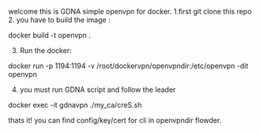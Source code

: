 welcome this is GDNA simple openvpn for docker.
1.first git clone this repo
2. you have to build the image :

docker build -t openvpn .

3. Run the docker:

docker run -p 1194:1194 -v /root/dockervpn/openvpndir:/etc/openvpn -dit openvpn

4. you must run GDNA script and follow the leader

docker exec -it gdnavpn ./my_ca/creS.sh

thats it!
you can find config/key/cert  for cli in openvpndir flowder.

